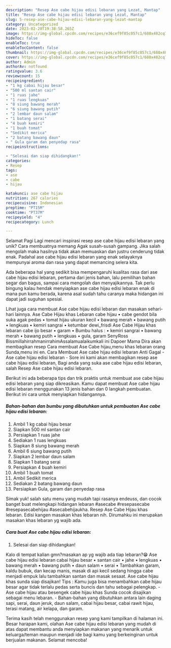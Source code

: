 ```yaml
---
description: "Resep Ase cabe hijau edisi lebaran yang Lezat, Mantap"
title: "Resep Ase cabe hijau edisi lebaran yang Lezat, Mantap"
slug: 5-resep-ase-cabe-hijau-edisi-lebaran-yang-lezat-mantap
category: Uncategorized
date: 2023-02-20T19:38:58.265Z
image: https://img-global.cpcdn.com/recipes/e36cef9f85c057c1/680x482cq70/ase-cabe-hijau-edisi-lebaran-foto-resep-utama.jpg
hideToc: false
enableToc: true
enableTocContent: false
thumbnail: https://img-global.cpcdn.com/recipes/e36cef9f85c057c1/680x482cq70/ase-cabe-hijau-edisi-lebaran-foto-resep-utama.jpg
cover: https://img-global.cpcdn.com/recipes/e36cef9f85c057c1/680x482cq70/ase-cabe-hijau-edisi-lebaran-foto-resep-utama.jpg
author: Admin
authorAv: notfound
ratingvalue: 3.6
reviewcount: 15
recipeingredient:
- "1 kg cabai hijau besar"
- "500 ml santan cair"
- "1 ruas jahe"
- "1 ruas lengkuas"
- "8 siung bawang merah"
- "6 siung bawang putih"
- "2 lembar daun salam"
- "1 batang serai"
- "4 buah kemiri"
- "1 buah tomat"
- "Sedikit merica"
- "2 batang bawang daun"
- " Gula garam dan penyedap rasa"
recipeinstructions:

- "Selesai dan siap dihidangkan!"
categories:
- Resep
tags:
- ase
- cabe
- hijau

katakunci: ase cabe hijau 
nutrition: 267 calories
recipecuisine: Indonesian
preptime: "PT15M"
cooktime: "PT37M"
recipeyield: "4"
recipecategory: Lunch

---
```



Selamat Pagi Lagi mencari inspirasi resep ase cabe hijau edisi lebaran yang unik? Cara membuatnya memang Agak susah-susah gampang. Jika salah mengolah maka hasilnya tidak akan memuaskan dan justru cenderung tidak enak. Padahal ase cabe hijau edisi lebaran yang enak selayaknya mempunyai aroma dan rasa yang dapat memancing selera kita.


Ada beberapa hal yang sedikit bisa mempengaruhi kualitas rasa dari ase cabe hijau edisi lebaran, pertama dari jenis bahan, lalu pemilihan bahan segar dan bagus, sampai cara mengolah dan menyajikannya. Tak perlu bingung kalau hendak menyiapkan ase cabe hijau edisi lebaran enak di mana pun kamu berada, karena asal sudah tahu caranya maka hidangan ini dapat jadi suguhan spesial.

Lihat juga cara membuat Ase cabe hijau edisi lebaran dan masakan sehari-hari lainnya. Ase Cabe Hijau khas Lebaran cabe hijau • cabe gendot bila suka agak pedas • tomat hijau ukuran kecil • bawang merah • bawang putih • lengkuas • kemiri sangrai • ketumbar dewi_frisdi Ase Cabe Hijau khas lebaran cabe ijo besar • garam • Bumbu halus : • kemiri sangrai • bawang merah • bawang putih • lengkuas • gula, garam SenyRoss BissmillahirrahmanirrahimAssalamualaikumkali ini Dapoer Mama Dira akan membagikan resep Cara membuat Ase Cabe hijau,menu khas lebaran orang Sunda,menu ini en. Cara Membuat Ase cabe hijau edisi lebaran Anti Gagal - Ase cabe hijau edisi lebaran - Sore ini kami akan membagikan resep ase cabe hijau edisi lebaran, Bagi anda yang suka ase cabe hijau edisi lebaran, salah Resep Ase cabe hijau edisi lebaran.


Berikut ini ada beberapa tips dan trik praktis untuk membuat ase cabe hijau edisi lebaran yang siap dikreasikan. Kamu dapat membuat Ase cabe hijau edisi lebaran menggunakan 13 jenis bahan dan 0 langkah pembuatan. Berikut ini cara untuk menyiapkan hidangannya.

<!--inarticleads1-->

##### Bahan-bahan dan bumbu yang dibutuhkan untuk pembuatan Ase cabe hijau edisi lebaran:

1. Ambil 1 kg cabai hijau besar
1. Siapkan 500 ml santan cair
1. Persiapkan 1 ruas jahe
1. Sediakan 1 ruas lengkuas
1. Siapkan 8 siung bawang merah
1. Ambil 6 siung bawang putih
1. Siapkan 2 lembar daun salam
1. Siapkan 1 batang serai
1. Persiapkan 4 buah kemiri
1. Ambil 1 buah tomat
1. Ambil Sedikit merica
1. Sediakan 2 batang bawang daun
1. Persiapkan  Gula, garam dan penyedap rasa


Simak yuk! salah satu menu yang mudah tapi rasanya endeuss, dan cocok banget buat melengkapi hidangan lebaran #asecabe #resepasecabe #resepasecabehijau #asecabehijaukha. Resep Ase Cabe Hijau khas lebaran. Edisi kangen masakan khas lebaran nih. Dirumahku ini merupakan masakan khas lebaran yg wajib ada. 

<!--inarticleads2-->

##### Cara buat Ase cabe hijau edisi lebaran:


1. Selesai dan siap dihidangkan!

Kalo di tempat kalian gmn?masakan ap yg wajib ada tiap lebaran?😁 Ase cabe hijau edisi lebaran cabai hijau besar • santan cair • jahe • lengkuas • bawang merah • bawang putih • daun salam • serai • Tambahkan garam, kaldu bubuk, dan kecap manis, masak di api kecil sedang hingga cabe menjadi empuk lalu tambahkan santan dan masak sesaat. Ase cabe hijau khas sunda siap disajikan! Tips : Kamu juga bisa menambahkan cabe hijau besar agar tidak terlalu pedas serta buncis dan tahu sebagai pelengkap. - Ase cabe hijau atau besengek cabe hijau khas Sunda cocok disajikan sebagai menu lebaran. - Bahan-bahan yang dibutuhkan antara lain daging sapi, serai, daun jeruk, daun salam, cabai hijau besar, cabai rawit hijau, terasi matang, air kelapa, dan garam. 

Terima kasih telah menggunakan resep yang kami tampilkan di halaman ini. Besar harapan kami, olahan Ase cabe hijau edisi lebaran yang mudah di atas dapat membantu anda menyiapkan makanan yang menarik untuk keluarga/teman maupun menjadi ide bagi kamu yang berkeinginan untuk berjualan makanan. Selamat mencoba!
